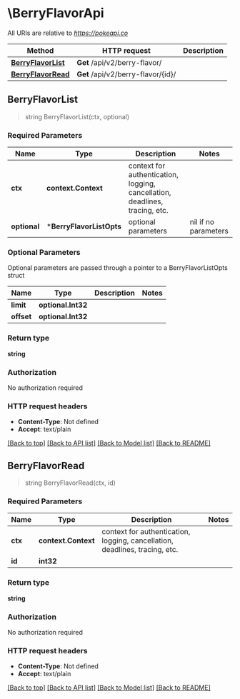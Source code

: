 # \BerryFlavorApi

All URIs are relative to *https://pokeapi.co*

Method | HTTP request | Description
------------- | ------------- | -------------
[**BerryFlavorList**](BerryFlavorApi.md#BerryFlavorList) | **Get** /api/v2/berry-flavor/ | 
[**BerryFlavorRead**](BerryFlavorApi.md#BerryFlavorRead) | **Get** /api/v2/berry-flavor/{id}/ | 



## BerryFlavorList

> string BerryFlavorList(ctx, optional)



### Required Parameters


Name | Type | Description  | Notes
------------- | ------------- | ------------- | -------------
**ctx** | **context.Context** | context for authentication, logging, cancellation, deadlines, tracing, etc.
 **optional** | ***BerryFlavorListOpts** | optional parameters | nil if no parameters

### Optional Parameters

Optional parameters are passed through a pointer to a BerryFlavorListOpts struct


Name | Type | Description  | Notes
------------- | ------------- | ------------- | -------------
 **limit** | **optional.Int32**|  | 
 **offset** | **optional.Int32**|  | 

### Return type

**string**

### Authorization

No authorization required

### HTTP request headers

- **Content-Type**: Not defined
- **Accept**: text/plain

[[Back to top]](#) [[Back to API list]](../README.md#documentation-for-api-endpoints)
[[Back to Model list]](../README.md#documentation-for-models)
[[Back to README]](../README.md)


## BerryFlavorRead

> string BerryFlavorRead(ctx, id)



### Required Parameters


Name | Type | Description  | Notes
------------- | ------------- | ------------- | -------------
**ctx** | **context.Context** | context for authentication, logging, cancellation, deadlines, tracing, etc.
**id** | **int32**|  | 

### Return type

**string**

### Authorization

No authorization required

### HTTP request headers

- **Content-Type**: Not defined
- **Accept**: text/plain

[[Back to top]](#) [[Back to API list]](../README.md#documentation-for-api-endpoints)
[[Back to Model list]](../README.md#documentation-for-models)
[[Back to README]](../README.md)

